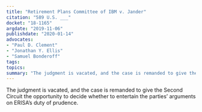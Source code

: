 ```yaml
---
title: "Retirement Plans Committee of IBM v. Jander"
citation: "589 U.S. ___"
docket: "18-1165"
argdate: "2019-11-06"
publishdate: "2020-01-14"
advocates:
- "Paul D. Clement"
- "Jonathan Y. Ellis"
- "Samuel Bonderoff"
tags:
topics:
summary: "The judgment is vacated, and the case is remanded to give the Second Circuit the opportunity to decide whether to entertain the parties’ arguments on ERISA’s duty of prudence."
---
```

The judgment is vacated, and the case is remanded to give the Second Circuit the opportunity to decide whether to entertain the parties’ arguments on ERISA’s duty of prudence.
